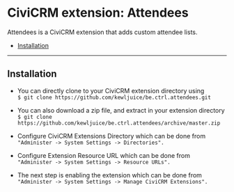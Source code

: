 # CiviCRM extension: Attendees

Attendees is a CiviCRM extension that adds custom attendee lists.
- [Installation](#installation)

***

## Installation

- You can directly clone to your CiviCRM extension directory using<br>
```$ git clone https://github.com/kewljuice/be.ctrl.attendees.git```

- You can also download a zip file, and extract in your extension directory<br>
```$ git clone https://github.com/kewljuice/be.ctrl.attendees/archive/master.zip```

- Configure CiviCRM Extensions Directory which can be done from<br>
```"Administer -> System Settings -> Directories".```

- Configure Extension Resource URL which can be done from<br>
```"Administer -> System Settings -> Resource URLs".```

- The next step is enabling the extension which can be done from<br> 
```"Administer -> System Settings -> Manage CiviCRM Extensions".```

